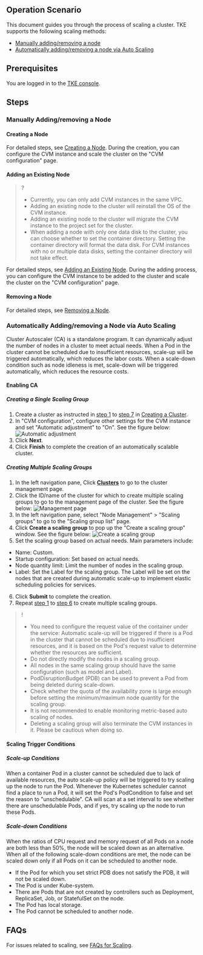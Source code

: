 ## Operation Scenario

This document guides you through the process of scaling a cluster. TKE supports the following scaling methods:
- [Manually adding/removing a node](#ManuallyAddAndRemove)
- [Automatically adding/removing a node via Auto Scaling](#AutomaticAddAndRemove)

## Prerequisites

You are logged in to the [TKE console](https://console.cloud.tencent.com/tke2).

## Steps

<span id="ManuallyAddAndRemove"></span>
### Manually Adding/removing a Node

#### Creating a Node

For detailed steps, see [Creating a Node](https://cloud.tencent.com/document/product/457/32203#createNode).
During the creation, you can configure the CVM instance and scale the cluster on the "CVM configuration" page.

#### Adding an Existing Node

>?
> - Currently, you can only add CVM instances in the same VPC.
> - Adding an existing node to the cluster will reinstall the OS of the CVM instance.
> - Adding an existing node to the cluster will migrate the CVM instance to the project set for the cluster.
> - When adding a node with only one data disk to the cluster, you can choose whether to set the container directory. Setting the container directory will format the data disk. For CVM instances with no or multiple data disks, setting the container directory will not take effect.

For detailed steps, see [Adding an Existing Node](https://cloud.tencent.com/document/product/457/32203#addExistingNode).
During the adding process, you can configure the CVM instance to be added to the cluster and scale the cluster on the "CVM configuration" page.

#### Removing a Node

For detailed steps, see [Removing a Node](https://cloud.tencent.com/document/product/457/32204).

<span id="AutomaticAddAndRemove"></span>
### Automatically Adding/removing a Node via Auto Scaling

Cluster Autoscaler (CA) is a standalone program. It can dynamically adjust the number of nodes in a cluster to meet actual needs. When a Pod in the cluster cannot be scheduled due to insufficient resources, scale-up will be triggered automatically, which reduces the labor costs. When a scale-down condition such as node idleness is met, scale-down will be triggered automatically, which reduces the resource costs.

#### Enabling CA

##### Creating a Single Scaling Group
1. Create a cluster as instructed in [step 1](https://cloud.tencent.com/document/product/457/32189#step1) to [step 7](https://cloud.tencent.com/document/product/457/32189#step7) in [Creating a Cluster](https://cloud.tencent.com/document/product/457/32189).
2. In "CVM configuration", configure other settings for the CVM instance and set "Automatic adjustment" to "On". See the figure below:
![Automatic adjustment](https://main.qcloudimg.com/raw/77104e22ff19a1e62cb090f12631118c.png)
3. Click **Next**.
4. Click **Finish** to complete the creation of an automatically scalable cluster.

##### Creating Multiple Scaling Groups

1. <span id="step1">In the left navigation pane, Click **[Clusters](https://console.cloud.tencent.com/tke2/cluster?rid=4)** to go to the cluster management page. </span>
2. Click the ID/name of the cluster for which to create multiple scaling groups to go to the management page of the cluster. See the figure below:
![Management page](https://main.qcloudimg.com/raw/a81fa565be60dbddafe55010319a4e08.png)
3. In the left navigation pane, select "Node Management" > "Scaling groups" to go to the "Scaling group list" page.
4. Click **Create a scaling group** to pop up the "Create a scaling group" window. See the figure below:
![Create a scaling group](https://main.qcloudimg.com/raw/ac9eca87504a40515746f5a499369ff7.png)
5. Set the scaling group based on actual needs. Main parameters include:
 - Name: Custom.
 - Startup configuration: Set based on actual needs.
 - Node quantity limit: Limit the number of nodes in the scaling group.
 - Label: Set the Label for the scaling group. The Label will be set on the nodes that are created during automatic scale-up to implement elastic scheduling policies for services.
6. <span id="step6">Click **Submit** to complete the creation. </span>
7. Repeat [step 1](#step1) to [step 6](#step6) to create multiple scaling groups.

>! 
> - You need to configure the request value of the container under the service: Automatic scale-up will be triggered if there is a Pod in the cluster that cannot be scheduled due to insufficient resources, and it is based on the Pod's request value to determine whether the resources are sufficient.
> - Do not directly modify the nodes in a scaling group.
> - All nodes in the same scaling group should have the same configuration (such as model and Label).
> - PodDisruptionBudget (PDB) can be used to prevent a Pod from being deleted during scale-down.
> - Check whether the quota of the availability zone is large enough before setting the minimum/maximum node quantity for the scaling group.
> - It is not recommended to enable monitoring metric-based auto scaling of nodes.
> - Deleting a scaling group will also terminate the CVM instances in it. Please be cautious when doing so.

#### Scaling Trigger Conditions

##### Scale-up Conditions

When a container Pod in a cluster cannot be scheduled due to lack of available resources, the auto scale-up policy will be triggered to try scaling up the node to run the Pod.
Whenever the Kubernetes scheduler cannot find a place to run a Pod, it will set the Pod's PodCondition to false and set the reason to "unschedulable". CA will scan at a set interval to see whether there are unschedulable Pods, and if yes, try scaling up the node to run these Pods.

##### Scale-down Conditions

When the ratios of CPU request and memory request of all Pods on a node are both less than 50%, the node will be scaled down as an alternative. When all of the following scale-down conditions are met, the node can be scaled down only if all Pods on it can be scheduled to another node.
- If the Pod for which you set strict PDB does not satisfy the PDB, it will not be scaled down.
- The Pod is under Kube-system.
- There are Pods that are not created by controllers such as Deployment, ReplicaSet, Job, or StatefulSet on the node.
- The Pod has local storage.
- The Pod cannot be scheduled to another node.

## FAQs

For issues related to scaling, see [FAQs for Scaling](https://cloud.tencent.com/document/product/457/32316).
